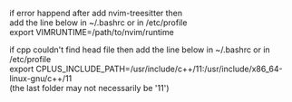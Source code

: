 if error happend after add nvim-treesitter then  
add the line below in ~/.bashrc or in /etc/profile  
export VIMRUNTIME=/path/to/nvim/runtime  
  
if cpp couldn't find head file then add the line below in ~/.bashrc or in /etc/profile  
export CPLUS_INCLUDE_PATH=/usr/include/c++/11:/usr/include/x86_64-linux-gnu/c++/11  
(the last folder may not necessarily be '11')  

